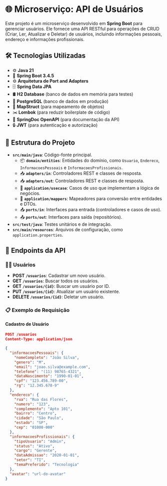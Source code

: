 # 🌐 Microserviço: API de Usuários

Este projeto é um microserviço desenvolvido em **Spring Boot** para gerenciar usuários. Ele fornece uma API RESTful para operações de CRUD (Criar, Ler, Atualizar e Deletar) de usuários, incluindo informações pessoais, endereço e informações profissionais.

## 🛠️ Tecnologias Utilizadas

- ⚙️ **Java 21**
- 🌱 **Spring Boot 3.4.5**
- ⚙️ **Arquitetura de Port and Adapters**
- 🗄️ **Spring Data JPA**
- 🛢️ **H2 Database** (banco de dados em memória para testes)
- 🐘 **PostgreSQL** (banco de dados em produção)
- 🔄 **MapStruct** (para mapeamento de objetos)
- ✂️ **Lombok** (para reduzir boilerplate de código)
- 📜 **SpringDoc OpenAPI** (para documentação da API)
- 🔒 **JWT** (para autenticação e autorização)

## 📂 Estrutura do Projeto

- **`src/main/java`**: Código-fonte principal.
  - 📦 **`domain/entities`**: Entidades do domínio, como `Usuario`, `Endereco`, `InformacoesPessoais` e `InformacoesProfissionais`.
  - 📥 **`adapters/in`**: Controladores REST e classes de resposta.
  - 📥 **`adapters/out`**: Controladores REST e classes de resposta.
  - 🧠 **`application/usecase`**: Casos de uso que implementam a lógica de negócios.
  - 🔄 **`application/mappers`**: Mapeadores para conversão entre entidades e DTOs.
  - 📤 **`ports/in`**: Interfaces para entrada (controladores e casos de uso).
  - 📤 **`ports/out`**: Interfaces para saída (repositórios).
- **`src/test/java`**: Testes unitários e de integração.
- **`src/main/resources`**: Arquivos de configuração, como `application.properties`.

## 🚀 Endpoints da API

### 🧑‍💻 Usuários

- **POST `/usuarios`**: Cadastrar um novo usuário.
- **GET `/usuarios`**: Buscar todos os usuários.
- **GET `/usuarios/{id}`**: Buscar um usuário por ID.
- **PUT `/usuarios/{id}`**: Atualizar um usuário existente.
- **DELETE `/usuarios/{id}`**: Deletar um usuário.

### 📋 Exemplo de Requisição

#### Cadastro de Usuário

```json
POST /usuarios
Content-Type: application/json

{
  "informacoesPessoais": {
    "nomeCompleto": "João Silva",
    "genero": "M",
    "email": "joao.silva@example.com",
    "telefone": "(11) 98765-4321",
    "dataNascimento": "1990-01-01",
    "cpf": "123.456.789-00",
    "rg": "12.345.678-9"
  },
  "endereco": {
    "rua": "Rua das Flores",
    "numero": "123",
    "complemento": "Apto 101",
    "bairro": "Centro",
    "cidade": "São Paulo",
    "estado": "SP",
    "cep": "01000-000"
  },
  "informacoesProfissionais": {
    "tipoUsuario": "Admin",
    "status": "Ativo",
    "cargo": "Gerente",
    "dataAdmissao": "2020-01-01",
    "setor": "TI",
    "temaPreferido": "Tecnologia"
  },
  "avatar": "url-do-avatar"
}

```
